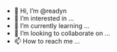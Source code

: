 - 👋 Hi, I’m @readyn
- 👀 I’m interested in ...
- 🌱 I’m currently learning ...
- 💞️ I’m looking to collaborate on ...
- 📫 How to reach me ...

<!---
readyn/readyn is a ✨ special ✨ repository because its `README.md` (this file) appears on your GitHub profile.
You can click the Preview link to take a look at your changes.
--->
